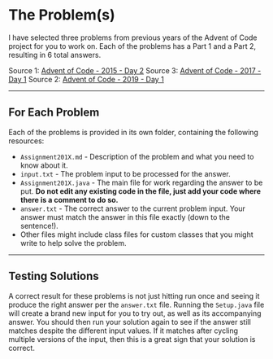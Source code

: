 # The Problem(s)

I have selected three problems from previous years of the Advent of Code project for you to work on. Each of the problems has a Part 1 and a Part 2, resulting in 6 total answers.

Source 1: [Advent of Code - 2015 - Day 2](https://adventofcode.com/2015/day/2)
Source 3: [Advent of Code - 2017 - Day 1](https://adventofcode.com/2017/day/1)
Source 2: [Advent of Code - 2019 - Day 1](https://adventofcode.com/2016/day/1)

---

## For Each Problem

Each of the problems is provided in its own folder, containing the following resources:
- `Assignment201X.md` - Description of the problem and what you need to know about it.
- `input.txt` - The problem input to be processed for the answer.
- `Assignment201X.java` - The main file for work regarding the answer to be put. **Do not edit any existing code in the file, just add your code where there is a comment to do so.**
- `answer.txt` - The correct answer to the current problem input. Your answer must match the answer in this file exactly (down to the sentence!).
- Other files might include class files for custom classes that you might write to help solve the problem.

---

## Testing Solutions

A correct result for these problems is not just hitting run once and seeing it produce the right answer per the `answer.txt` file. Running the `Setup.java` file will create a brand new input for you to try out, as well as its accompanying answer. You should then run your solution again to see if the answer still matches despite the different input values. If it matches after cycling multiple versions of the input, then this is a great sign that your solution is correct.